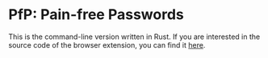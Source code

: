 PfP: Pain-free Passwords
========================

This is the command-line version written in Rust. If you are interested in the source code of the browser extension, you can find it [here](https://github.com/palant/pfp).
